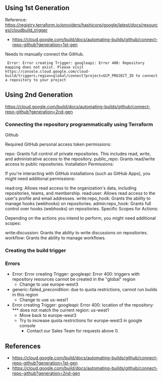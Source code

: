 ## Using 1st Generation

Reference: https://registry.terraform.io/providers/hashicorp/google/latest/docs/resources/cloudbuild_trigger

- https://cloud.google.com/build/docs/automating-builds/github/connect-repo-github?generation=1st-gen

Needs to manually connect the GitHub.

```
 Error: Error creating Trigger: googleapi: Error 400: Repository mapping does not exist. Please visit https://console.cloud.google.com/cloud-build/triggers;region=global/connect?project=GCP_PROJECT_ID to connect a repository to your project
```

## Using 2nd Generation

https://cloud.google.com/build/docs/automating-builds/github/connect-repo-github?generation=2nd-gen

### Connecting the repository programmatically using Terraform

Github

Required GitHub personal access token permissions:

repo: Grants full control of private repositories. This includes read, write, and administrative access to the repository.
public_repo: Grants read/write access to public repositories.
Installation Permissions:

If you're interacting with GitHub installations (such as GitHub Apps), you might need additional permissions:

read:org: Allows read access to the organization's data, including repositories, teams, and membership.
read:user: Allows read access to the user's profile and email addresses.
write:repo_hook: Grants the ability to manage hooks (webhooks) on repositories.
admin:repo_hook: Grants full control over hooks (webhooks) on repositories.
Specific Scopes for Actions:

Depending on the actions you intend to perform, you might need additional scopes:

write:discussion: Grants the ability to write discussions on repositories.
workflow: Grants the ability to manage workflows.

### Creating the build trigger

### Errors

- Error: Error creating Trigger: googleapi: Error 400: triggers with repository resources cannot be created in the "global" region
  - Change to use europe-west3
- generic::failed_precondition: due to quota restrictions, cannot run builds in this region
  - Change to use us-west1
- Error creating Trigger: googleapi: Error 400: location of the repository: \*\*\* does not match the current region: us-west1
  - Move back to europe-west3
  - Try to increase quota restrictions for europe-west3 in google console
    - Contact our Sales Team for requests above 0.

## References

- https://cloud.google.com/build/docs/automating-builds/github/connect-repo-github?generation=1st-gen
- https://cloud.google.com/build/docs/automating-builds/github/connect-repo-github?generation=2nd-gen
